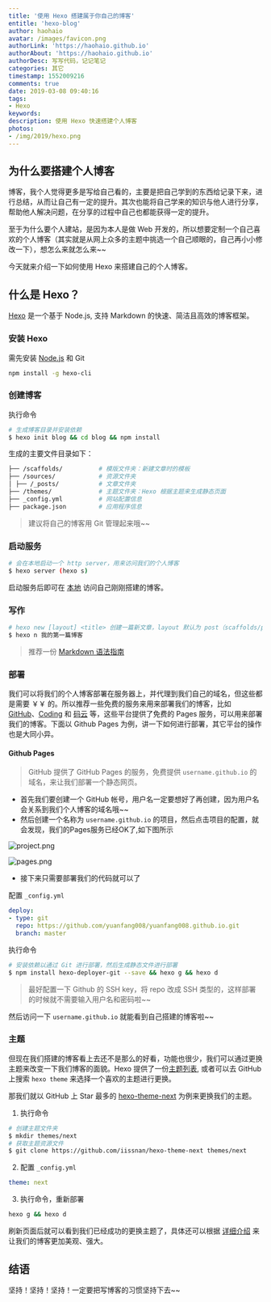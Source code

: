 ```yaml
---
title: '使用 Hexo 搭建属于你自己的博客'
entitle: 'hexo-blog'
author: haohaio
avatar: /images/favicon.png
authorLink: 'https://haohaio.github.io'
authorAbout: 'https://haohaio.github.io'
authorDesc: 写写代码，记记笔记
categories: 其它
timestamp: 1552009216
comments: true
date: 2019-03-08 09:40:16
tags:
- Hexo
keywords: 
description: 使用 Hexo 快速搭建个人博客
photos:
- /img/2019/hexo.png
---
```


## 为什么要搭建个人博客

博客，我个人觉得更多是写给自己看的，主要是把自己学到的东西给记录下来，进行总结，从而让自己有一定的提升。其次也能将自己学来的知识与他人进行分享，帮助他人解决问题，在分享的过程中自己也都能获得一定的提升。

至于为什么要个人建站，是因为本人是做 Web 开发的，所以想要定制一个自己喜欢的个人博客（其实就是从网上众多的主题中挑选一个自己顺眼的，自己再小小修改一下），想怎么来就怎么来~~

今天就来介绍一下如何使用 Hexo 来搭建自己的个人博客。

## 什么是 Hexo？

[Hexo](https://hexo.io/zh-cn/) 是一个基于 Node.js, 支持 Markdown 的快速、简洁且高效的博客框架。

### 安装 Hexo

需先安装 [Node.js](https://github.com/creationix/nvm) 和 Git

```bash
npm install -g hexo-cli
```

### 创建博客

执行命令

```bash
# 生成博客目录并安装依赖
$ hexo init blog && cd blog && npm install
```

生成的主要文件目录如下：

```bash
├── /scaffolds/          # 模版文件夹：新建文章时的模板
├── /sources/            # 资源文件夹
│ ├── /_posts/           # 文章文件夹
├── /themes/             # 主题文件夹：Hexo 根据主题来生成静态页面
├── _config.yml          # 网站配置信息
├── package.json         # 应用程序信息
```

> 建议将自己的博客用 Git 管理起来哦~~

### 启动服务

```bash
# 会在本地启动一个 http server，用来访问我们的个人博客
$ hexo server (hexo s)
```

启动服务后即可在 [本地](localhost:4000) 访问自己刚刚搭建的博客。

### 写作

```bash
# hexo new [layout] <title> 创建一篇新文章，layout 默认为 post（scaffolds/post）
$ hexo n 我的第一篇博客
```

> 推荐一份 [Markdown 语法指南](http://note.youdao.com/iyoudao/?p=2411&vendor=unsilent14)

### 部署

我们可以将我们的个人博客部署在服务器上，并代理到我们自己的域名，但这些都是需要 ￥￥ 的。所以推荐一些免费的服务来用来部署我们的博客，比如 [GitHub](https://github.com/)、[Coding](https://coding.net/) 和 [码云](https://gitee.com/) 等，这些平台提供了免费的 Pages 服务，可以用来部署我们的博客。下面以 Github Pages 为例，讲一下如何进行部署，其它平台的操作也是大同小异。

#### Github Pages

> GitHub 提供了 GitHub Pages 的服务，免费提供 `username.github.io` 的域名，来让我们部署一个静态网页。

- 首先我们要创建一个 GitHub 帐号，用户名一定要想好了再创建，因为用户名会关系到我们个人博客的域名哦~~
- 然后创建一个名称为 `username.github.io` 的项目，然后点击项目的配置，就会发现，我们的Pages服务已经OK了,如下图所示

![project.png](https://upload-images.jianshu.io/upload_images/1692994-c6a7449764b9930a.png?imageMogr2/auto-orient/strip%7CimageView2/2/w/1240)

![pages.png](https://upload-images.jianshu.io/upload_images/1692994-becfe3d0fb14ade8.png?imageMogr2/auto-orient/strip%7CimageView2/2/w/1240)

- 接下来只需要部署我们的代码就可以了

配置 `_config.yml`

```yml
deploy:
- type: git
  repo: https://github.com/yuanfang008/yuanfang008.github.io.git
  branch: master
```

执行命令

```bash
# 安装依赖以通过 Git 进行部署，然后生成静态文件进行部署
$ npm install hexo-deployer-git --save && hexo g && hexo d
```

> 最好配置一下 Github 的 SSH key，将 repo 改成 SSH 类型的，这样部署的时候就不需要输入用户名和密码啦~~

然后访问一下 `username.github.io` 就能看到自己搭建的博客啦~~

### 主题

但现在我们搭建的博客看上去还不是那么的好看，功能也很少，我们可以通过更换主题来改变一下我们博客的面貌。Hexo 提供了一份[主题列表](https://hexo.io/themes/), 或者可以去 GitHub 上搜索 `hexo theme` 来选择一个喜欢的主题进行更换。

那我们就以 GitHub 上 Star 最多的 [hexo-theme-next](https://github.com/iissnan/hexo-theme-next) 为例来更换我们的主题。

1. 执行命令

```bash
# 创建主题文件夹
$ mkdir themes/next
# 获取主题资源文件
$ git clone https://github.com/iissnan/hexo-theme-next themes/next
```

2. 配置 `_config.yml`

```yml
theme: next
```

3. 执行命令，重新部署

```bash
hexo g && hexo d
```

刷新页面后就可以看到我们已经成功的更换主题了，具体还可以根据 [详细介绍](http://theme-next.iissnan.com/getting-started.html) 来让我们的博客更加美观、强大。

## 结语

坚持！坚持！坚持！一定要把写博客的习惯坚持下去~~